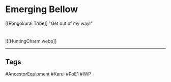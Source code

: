 # Emerging Bellow
[[Rongokurai Tribe]]
"Get out of my way!"

#
![[HuntingCharm.webp]]

---
## Tags
#AncestorEquipment
#Karui
#PoE1 
#WiP 